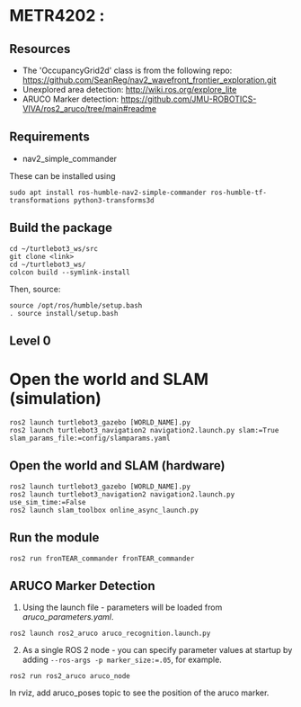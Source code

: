 # METR4202 :

## Resources
- The 'OccupancyGrid2d' class is from the following repo: https://github.com/SeanReg/nav2_wavefront_frontier_exploration.git
- Unexplored area detection: http://wiki.ros.org/explore_lite
- ARUCO Marker detection: https://github.com/JMU-ROBOTICS-VIVA/ros2_aruco/tree/main#readme

## Requirements
- nav2_simple_commander

These can be installed using
```
sudo apt install ros-humble-nav2-simple-commander ros-humble-tf-transformations python3-transforms3d
```

## Build the package
```
cd ~/turtlebot3_ws/src
git clone <link>
cd ~/turtlebot3_ws/
colcon build --symlink-install 
```
Then, source:
```
source /opt/ros/humble/setup.bash
. source install/setup.bash
```
## Level 0
# Open the world and SLAM (simulation)
```
ros2 launch turtlebot3_gazebo [WORLD_NAME].py
ros2 launch turtlebot3_navigation2 navigation2.launch.py slam:=True slam_params_file:=config/slamparams.yaml
```
## Open the world and SLAM (hardware) 
```
ros2 launch turtlebot3_gazebo [WORLD_NAME].py
ros2 launch turtlebot3_navigation2 navigation2.launch.py use_sim_time:=False
ros2 launch slam_toolbox online_async_launch.py
```
## Run the module
```
ros2 run fronTEAR_commander fronTEAR_commander
```

## ARUCO Marker Detection 

1. Using the launch file - parameters will be loaded from _aruco\_parameters.yaml_.
```
ros2 launch ros2_aruco aruco_recognition.launch.py
```
2. As a single ROS 2 node - you can specify parameter values at startup by adding `--ros-args -p marker_size:=.05`, for example.
```
ros2 run ros2_aruco aruco_node
```
In rviz, add aruco_poses topic to see the position of the aruco marker.


